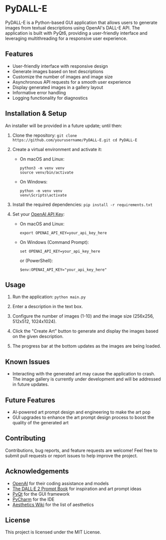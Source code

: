 # PyDALL-E

PyDALL-E is a Python-based GUI application that allows users to generate images from textual descriptions using OpenAI's DALL-E API. The application is built with PyQt6, providing a user-friendly interface and leveraging multithreading for a responsive user experience.

## Features

- User-friendly interface with responsive design
- Generate images based on text descriptions
- Customize the number of images and image size
- Asynchronous API requests for a smooth user experience
- Display generated images in a gallery layout
- Informative error handling
- Logging functionality for diagnostics

## Installation & Setup

An installer will be provided in a future update; until then:

1. Clone the repository: `git clone https://github.com/yourusername/PyDALL-E.git cd PyDALL-E`

2. Create a virtual environment and activate it:
   - On macOS and Linux:
     ```
     python3 -m venv venv
     source venv/bin/activate
     ```
   - On Windows:
     ```
     python -m venv venv
     venv\Scripts\activate
     ```

3. Install the required dependencies: `pip install -r requirements.txt`

4. Set your [OpenAI API Key](https://beta.openai.com/signup/):
   - On macOS and Linux:
     ```
     export OPENAI_API_KEY=your_api_key_here
     ```
   - On Windows (Command Prompt):
     ```
     set OPENAI_API_KEY=your_api_key_here
     ```
     or (PowerShell):
     ```
     $env:OPENAI_API_KEY="your_api_key_here"
     ```

## Usage

1. Run the application: `python main.py`

2. Enter a description in the text box.

3. Configure the number of images (1-10) and the image size (256x256, 512x512, 1024x1024).

4. Click the "Create Art" button to generate and display the images based on the given description.

5. The progress bar at the bottom updates as the images are being loaded.

## Known Issues

- Interacting with the generated art may cause the application to crash. The image gallery is currently under development and will be addressed in future updates.

## Future Features

- AI-powered art prompt design and engineering to make the art pop
- GUI upgrades to enhance the art prompt design process to boost the quality of the generated art

## Contributing

Contributions, bug reports, and feature requests are welcome! Feel free to submit pull requests or report issues to help improve the project.

## Acknowledgements

- [OpenAI](https://openai.com) for their coding assistance and models
- [The DALL·E 2 Prompt Book](https://dallery.gallery/the-dalle-2-prompt-book/) for inspiration and art prompt ideas
- [PyQt](https://www.riverbankcomputing.com/software/pyqt/) for the GUI framework
- [PyCharm](https://www.jetbrains.com/pycharm/) for the IDE
- [Aesthetics Wiki](https://aesthetics.fandom.com/wiki/List_of_Aesthetics) for the list of aesthetics

## License

This project is licensed under the MIT License.
